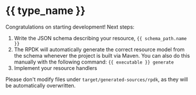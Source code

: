 # {{ type_name }}

Congratulations on starting development! Next steps:

1. Write the JSON schema describing your resource, `{{ schema_path.name }}`
2. The RPDK will automatically generate the correct resource model from the
   schema whenever the project is built via Maven. You can also do this manually
   with the following command: `{{ executable }} generate`
3. Implement your resource handlers


Please don't modify files under `target/generated-sources/rpdk`, as they will be
automatically overwritten.
